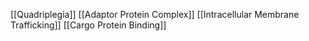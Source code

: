 [[Quadriplegia]]
[[Adaptor Protein Complex]]
[[Intracellular Membrane Trafficking]]
[[Cargo Protein Binding]]
